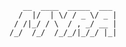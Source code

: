 ```sh-session
   __  ____  _____  ___ 
  /  |/  | \/ / _ \/ _ |
 / /|_/ / \  / , _/ __ |
/_/  /_/  /_/_/|_/_/ |_|
``` 
 
<!--
Yo, if you want to skid this. . .
Just ask me if you can use this!
And when you use this ReadMe, leave the message inside. 
@7myra-gg
-->
